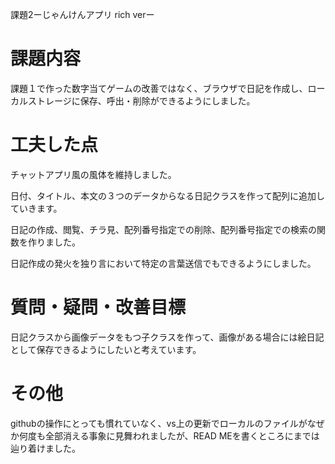 課題2ーじゃんけんアプリ rich verー
<h1>課題内容</h1>
<p>課題１で作った数字当てゲームの改善ではなく、ブラウザで日記を作成し、ローカルストレージに保存、呼出・削除ができるようにしました。</p>
<h1>工夫した点</h1>
<p>チャットアプリ風の風体を維持しました。</p>
<p>日付、タイトル、本文の３つのデータからなる日記クラスを作って配列に追加していきます。</p>
<p>日記の作成、閲覧、チラ見、配列番号指定での削除、配列番号指定での検索の関数を作りました。</p>
<p>日記作成の発火を独り言において特定の言葉送信でもできるようにしました。</p>
<h1>質問・疑問・改善目標</h1>
<p>日記クラスから画像データをもつ子クラスを作って、画像がある場合には絵日記として保存できるようにしたいと考えています。</p>
<h1>その他</h1>
<p>githubの操作にとっても慣れていなく、vs上の更新でローカルのファイルがなぜか何度も全部消える事象に見舞われましたが、READ MEを書くところにまでは辿り着けました。</p>
